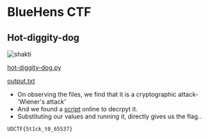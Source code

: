 # BlueHens CTF 
## Hot-diggity-dog 
![shakti](https://github.com/aryaarun12/CTF-Write-ups/blob/master/docs/crypto/BlueHensCTF/asset/hdd.png?raw=true)

[hot-diggity-dog.py](https://github.com/aryaarun12/CTF-Write-ups/blob/master/docs/crypto/BlueHensCTF/asset/hdd.py)    

[output.txt](https://github.com/aryaarun12/CTF-Write-ups/blob/master/docs/crypto/BlueHensCTF/asset/hdd.txt) 

- On observing the files, we find that it is a cryptographic attack- 'Wiener's attack'
- And we found a [script](https://github.com/MxRy/rsa-attacks/blob/master/wiener-attack.py) online to decrpyt it.
- Substituting our values and running it, directly gives us the flag..
```
UDCTF{5t1ck_t0_65537}
```
